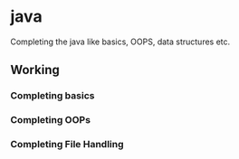 # java
Completing the java like basics, OOPS, data structures etc.
## Working
### Completing basics
### Completing OOPs

### Completing File Handling
